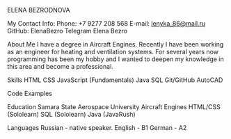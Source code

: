 ELENA BEZRODNOVA

My Contact Info:
Phone: +7 9277 208 568
E-mail: lenyka_86@mail.ru
GitHub: ElenaBezro
Telegram Elena Bezro

About Me
I have a degree in Aircraft Engines. Recently I have been working as an engineer for heating and ventilation systems. For several years now programming has been my hobby and I wanted to deepen my knowledge in this area and become a professional.

Skills
HTML
CSS 
JavaScript (Fundamentals)
Java
SQL
Git/GitHub
AutoCAD

Code Examples






Education
Samara State Aerospace University
Aircraft Engines
HTML/CSS (Sololearn)
SQL (Sololearn)
Java (JavaRush)


Languages
Russian - native speaker.
English - B1 
German - A2